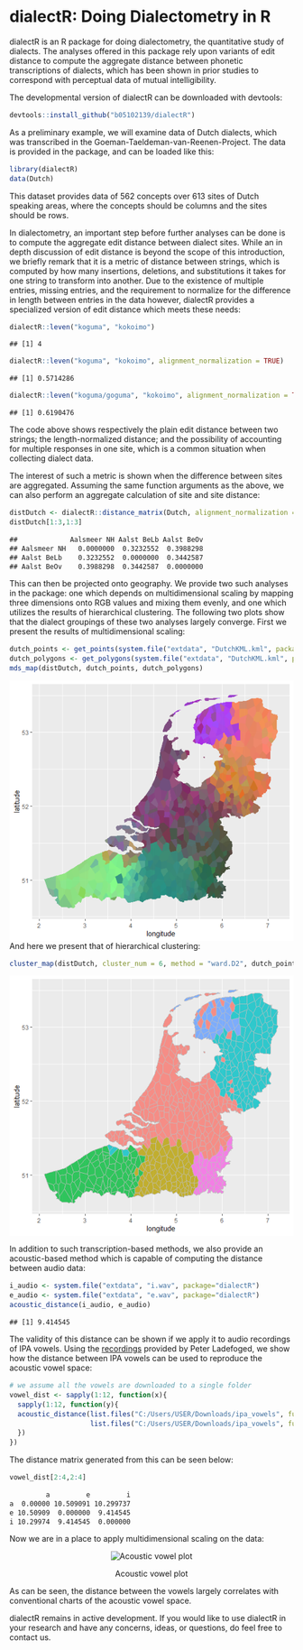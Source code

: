 dialectR: Doing Dialectometry in R
================

dialectR is an R package for doing dialectometry, the quantitative study
of dialects. The analyses offered in this package rely upon variants of
edit distance to compute the aggregate distance between phonetic
transcriptions of dialects, which has been shown in prior studies to
correspond with perceptual data of mutual intelligibility.

The developmental version of dialectR can be downloaded with devtools:

``` r
devtools::install_github("b05102139/dialectR")
```

As a preliminary example, we will examine data of Dutch dialects, which
was transcribed in the Goeman-Taeldeman-van-Reenen-Project. The data is
provided in the package, and can be loaded like this:

``` r
library(dialectR)
data(Dutch)
```

This dataset provides data of 562 concepts over 613 sites of Dutch
speaking areas, where the concepts should be columns and the sites
should be rows.

In dialectometry, an important step before further analyses can be done
is to compute the aggregate edit distance between dialect sites. While
an in depth discussion of edit distance is beyond the scope of this
introduction, we briefly remark that it is a metric of distance between
strings, which is computed by how many insertions, deletions, and
substitutions it takes for one string to transform into another. Due to
the existence of multiple entries, missing entries, and the requirement
to normalize for the difference in length between entries in the data
however, dialectR provides a specialized version of edit distance which
meets these needs:

``` r
dialectR::leven("koguma", "kokoimo")
```

    ## [1] 4

``` r
dialectR::leven("koguma", "kokoimo", alignment_normalization = TRUE)
```

    ## [1] 0.5714286

``` r
dialectR::leven("koguma/goguma", "kokoimo", alignment_normalization = TRUE, delim = "/")
```

    ## [1] 0.6190476

The code above shows respectively the plain edit distance between two
strings; the length-normalized distance; and the possibility of
accounting for multiple responses in one site, which is a common
situation when collecting dialect data.

The interest of such a metric is shown when the difference between sites
are aggregated. Assuming the same function arguments as the above, we
can also perform an aggregate calculation of site and site distance:

``` r
distDutch <- dialectR::distance_matrix(Dutch, alignment_normalization = TRUE)
distDutch[1:3,1:3]
```

    ##             Aalsmeer NH Aalst BeLb Aalst BeOv
    ## Aalsmeer NH   0.0000000  0.3232552  0.3988298
    ## Aalst BeLb    0.3232552  0.0000000  0.3442587
    ## Aalst BeOv    0.3988298  0.3442587  0.0000000

This can then be projected onto geography. We provide two such analyses
in the package: one which depends on multidimensional scaling by mapping
three dimensions onto RGB values and mixing them evenly, and one which
utilizes the results of hierarchical clustering. The following two plots
show that the dialect groupings of these two analyses largely converge.
First we present the results of multidimensional scaling:

``` r
dutch_points <- get_points(system.file("extdata", "DutchKML.kml", package="dialectR"))
dutch_polygons <- get_polygons(system.file("extdata", "DutchKML.kml", package="dialectR"))
mds_map(distDutch, dutch_points, dutch_polygons)
```

<img src="README_files/figure-gfm/unnamed-chunk-5-1.png" style="display: block; margin: auto;" />
And here we present that of hierarchical clustering:

``` r
cluster_map(distDutch, cluster_num = 6, method = "ward.D2", dutch_points, dutch_polygons)
```

<img src="README_files/figure-gfm/unnamed-chunk-6-1.png" style="display: block; margin: auto;" />

In addition to such transcription-based methods, we also provide an
acoustic-based method which is capable of computing the distance between
audio data:

``` r
i_audio <- system.file("extdata", "i.wav", package="dialectR")
e_audio <- system.file("extdata", "e.wav", package="dialectR")
acoustic_distance(i_audio, e_audio)
```

    ## [1] 9.414545

The validity of this distance can be shown if we apply it to audio
recordings of IPA vowels. Using the
[recordings](http://www.phonetics.ucla.edu/course/chapter1/vowels.html)
provided by Peter Ladefoged, we show how the distance between IPA vowels
can be used to reproduce the acoustic vowel space:

``` r
# we assume all the vowels are downloaded to a single folder
vowel_dist <- sapply(1:12, function(x){
  sapply(1:12, function(y){
  acoustic_distance(list.files("C:/Users/USER/Downloads/ipa_vowels", full.names = TRUE)[x],
                    list.files("C:/Users/USER/Downloads/ipa_vowels", full.names = TRUE)[y])
  })
})
```

The distance matrix generated from this can be seen below:

``` r
vowel_dist[2:4,2:4]
```

             a         e         i
    a  0.00000 10.509091 10.299737
    e 10.50909  0.000000  9.414545
    i 10.29974  9.414545  0.000000

Now we are in a place to apply multidimensional scaling on the data:

<div class="figure" style="text-align: center">

<img src="C:/Users/USER/Downloads/acoustic_vowel_plot.png" alt="Acoustic vowel plot" width="600" />
<p class="caption">
Acoustic vowel plot
</p>

</div>

As can be seen, the distance between the vowels largely correlates with
conventional charts of the acoustic vowel space.

dialectR remains in active development. If you would like to use
dialectR in your research and have any concerns, ideas, or questions, do
feel free to contact us.
